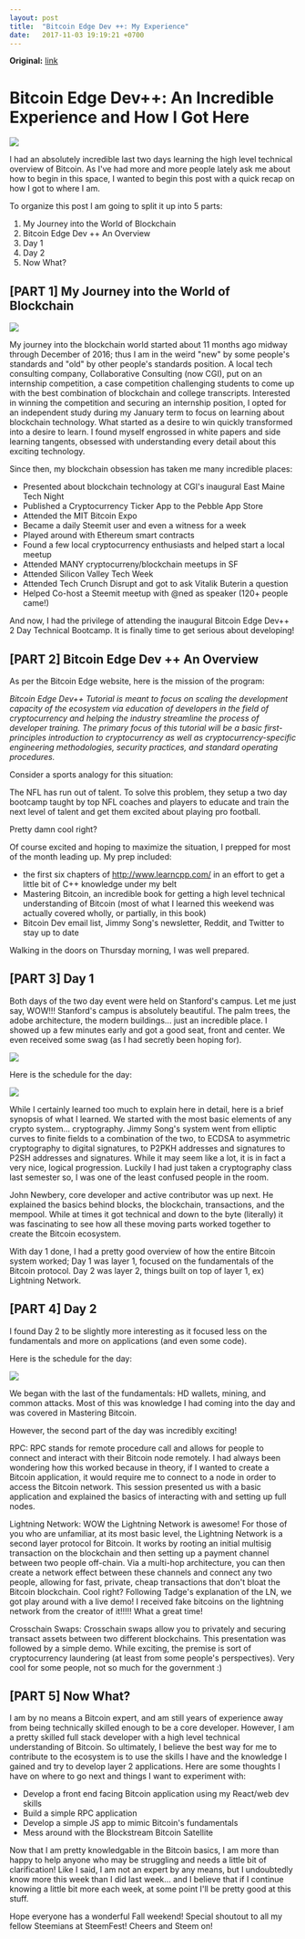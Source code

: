 ```yaml
---
layout: post
title:  "Bitcoin Edge Dev ++: My Experience"
date:   2017-11-03 19:19:21 +0700
---
```


**Original:** [link](https://steemit.com/bitcoin/@robertdurst10/bitcoin-edge-dev-2-day-technical-bootcamp-taught-by-some-of-the-best-my-experience-and-how-far-i-ve-come)

# Bitcoin Edge Dev++: An Incredible Experience and How I Got Here

![](https://steemitimages.com/DQmbJ82DF3E2F4fZAoTsv7dhMeQi8Xbij97KmPprMjZNbs2/Screen%20Shot%202017-11-04%20at%2010.04.24%20AM.png)

I had an absolutely incredible last two days learning the high level technical overview of Bitcoin. As I've had more and more people lately ask me about how to begin in this space, I wanted to begin this post with a quick recap on how I got to where I am.

To organize this post I am going to split it up into 5 parts:

1. My Journey into the World of Blockchain
2. Bitcoin Edge Dev ++ An Overview
3. Day 1
4. Day 2
5. Now What?

## [PART 1] My Journey into the World of Blockchain

![](https://steemitimages.com/p/2dk2RRM2dZ8gbkvz1yNBypLpwUHBnasMpK1zSCzdC5LcFTzDzEuGvrHLGYwnJPoNzPo1gxi8bTBcmn6L3k1Wc6ghRTXNJERAo2t4ZcLNxuwgBDdLmvXa75dbaq5VHHDNj6UQPh6HfM7NwdkMw4DR1dmbg98vDRJMkFSCcLEFTt?format=match&mode=fit&width=640)

My journey into the blockchain world started about 11 months ago midway through December of 2016; thus I am in the weird "new" by some people's standards and "old" by other people's standards position. A local tech consulting company, Collaborative Consulting (now CGI), put on an internship competition, a case competition challenging students to come up with the best combination of blockchain and college transcripts. Interested in winning the competition and securing an internship position, I opted for an independent study during my January term to focus on learning about blockchain technology. What started as a desire to win quickly transformed into a desire to learn. I found myself engrossed in white papers and side learning tangents, obsessed with understanding every detail about this exciting technology.

Since then, my blockchain obsession has taken me many incredible places:

* Presented about blockchain technology at CGI's inaugural East Maine Tech Night
* Published a Cryptocurrency Ticker App to the Pebble App Store
* Attended the MIT Bitcoin Expo
* Became a daily Steemit user and even a witness for a week
* Played around with Ethereum smart contracts
* Found a few local cryptocurrency enthusiasts and helped start a local meetup
* Attended MANY cryptocurreny/blockchain meetups in SF
* Attended Silicon Valley Tech Week
* Attended Tech Crunch Disrupt and got to ask Vitalik Buterin a question
* Helped Co-host a Steemit meetup with @ned as speaker (120+ people came!)

And now, I had the privilege of attending the inaugural Bitcoin Edge Dev++ 2 Day Technical Bootcamp. It is finally time to get serious about developing!

## [PART 2] Bitcoin Edge Dev ++ An Overview

As per the Bitcoin Edge website, here is the mission of the program:

*Bitcoin Edge Dev++ Tutorial is meant to focus on scaling the development capacity of the ecosystem via education of developers in the field of cryptocurrency and helping the industry streamline the process of developer training. The primary focus of this tutorial will be a basic first-principles introduction to cryptocurrency as well as cryptocurrency-specific engineering methodologies, security practices, and standard operating procedures.*

Consider a sports analogy for this situation:

The NFL has run out of talent. To solve this problem, they setup a two day bootcamp taught by top NFL coaches and players to educate and train the next level of talent and get them excited about playing pro football.

Pretty damn cool right?

Of course excited and hoping to maximize the situation, I prepped for most of the month leading up. My prep included:

* the first six chapters of http://www.learncpp.com/ in an effort to get a little bit of C++ knowledge under my belt
* Mastering Bitcoin, an incredible book for getting a high level technical understanding of Bitcoin (most of what I learned this weekend was actually covered wholly, or partially, in this book)
* Bitcoin Dev email list, Jimmy Song's newsletter, Reddit, and Twitter to stay up to date

Walking in the doors on Thursday morning, I was well prepared.

## [PART 3] Day 1

Both days of the two day event were held on Stanford's campus. Let me just say, WOW!!! Stanford's campus is absolutely beautiful. The palm trees, the adobe architecture, the modern buildings... just an incredible place. I showed up a few minutes early and got a good seat, front and center. We even received some swag (as I had secretly been hoping for).

![](https://steemitimages.com/DQmexcAKTFPjRPPszXgEU93XVAJvSW939nXR8SGUv9xDb6K/IMG_1358%20(1).JPG)

Here is the schedule for the day:

![](https://steemitimages.com/p/8DAuGnTQCLpunQuGfHnXTmxWbRQScCVGspXNWFwLneXTLQKj2KuLJcVy5VBMi36pCXgVzCTQyFTBCSqHK8G8K2mmxm4D5sghdBe4FyAHUGvgKJhprcp8ABTPXsiGi7vWsnSF9EANjqmLCo2Nm5dD2GcGmWCEUEwE9xriNMfD9kA?format=match&mode=fit&width=640)

While I certainly learned too much to explain here in detail, here is a brief synopsis of what I learned. We started with the most basic elements of any crypto system... cryptography. Jimmy Song's system went from elliptic curves to finite fields to a combination of the two, to ECDSA to asymmetric cryptography to digital signatures, to P2PKH addresses and signatures to P2SH addresses and signatures. While it may seem like a lot, it is in fact a very nice, logical progression. Luckily I had just taken a cryptography class last semester so, I was one of the least confused people in the room.

John Newbery, core developer and active contributor was up next. He explained the basics behind blocks, the blockchain, transactions, and the mempool. While at times it got technical and down to the byte (literally) it was fascinating to see how all these moving parts worked together to create the Bitcoin ecosystem.

With day 1 done, I had a pretty good overview of how the entire Bitcoin system worked; Day 1 was layer 1, focused on the fundamentals of the Bitcoin protocol. Day 2 was layer 2, things built on top of layer 1, ex) Lightning Network.

## [PART 4] Day 2

I found Day 2 to be slightly more interesting as it focused less on the fundamentals and more on applications (and even some code).

Here is the schedule for the day:

![](https://steemitimages.com/DQmZ2fy6xiV78Hzt4fWPmyiKm3HCcsgABMtJW7h3AeHTScp/Screen%20Shot%202017-11-04%20at%2010.25.49%20AM.png)

We began with the last of the fundamentals: HD wallets, mining, and common attacks. Most of this was knowledge I had coming into the day and was covered in Mastering Bitcoin.

However, the second part of the day was incredibly exciting!

RPC: RPC stands for remote procedure call and allows for people to connect and interact with their Bitcoin node remotely. I had always been wondering how this worked because in theory, if I wanted to create a Bitcoin application, it would require me to connect to a node in order to access the Bitcoin network. This session presented us with a basic application and explained the basics of interacting with and setting up full nodes.

Lightning Network: WOW the Lightning Network is awesome! For those of you who are unfamiliar, at its most basic level, the Lightning Network is a second layer protocol for Bitcoin. It works by rooting an initial multisig transaction on the blockchain and then setting up a payment channel between two people off-chain. Via a multi-hop architecture, you can then create a network effect between these channels and connect any two people, allowing for fast, private, cheap transactions that don't bloat the Bitcoin blockchain. Cool right? Following Tadge's explanation of the LN, we got play around with a live demo! I received fake bitcoins on the lightning network from the creator of it!!!!! What a great time!

Crosschain Swaps: Crosschain swaps allow you to privately and securing transact assets between two different blockchains. This presentation was followed by a simple demo. While exciting, the premise is sort of cryptocurrency laundering (at least from some people's perspectives). Very cool for some people, not so much for the government :)

## [PART 5] Now What?

I am by no means a Bitcoin expert, and am still years of experience away from being technically skilled enough to be a core developer. However, I am a pretty skilled full stack developer with a high level technical understanding of Bitcoin. So ultimately, I believe the best way for me to contribute to the ecosystem is to use the skills I have and the knowledge I gained and try to develop layer 2 applications. Here are some thoughts I have on where to go next and things I want to experiment with:

* Develop a front end facing Bitcoin application using my React/web dev skills
* Build a simple RPC application
* Develop a simple JS app to mimic Bitcoin's fundamentals
* Mess around with the Blockstream Bitcoin Satellite

Now that I am pretty knowledgable in the Bitcoin basics, I am more than happy to help anyone who may be struggling and needs a little bit of clarification! Like I said, I am not an expert by any means, but I undoubtedly know more this week than I did last week... and I believe that if I continue knowing a little bit more each week, at some point I'll be pretty good at this stuff.

Hope everyone has a wonderful Fall weekend! Special shoutout to all my fellow Steemians at SteemFest! Cheers and Steem on!